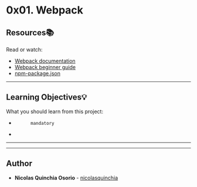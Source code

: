 # 0x01. Webpack

## Resources:books:
Read or watch:
* [Webpack documentation](https://intranet.hbtn.io/rltoken/TcImwGvLM_DqmNKM3t6Y8Q)
* [Webpack beginner guide](https://intranet.hbtn.io/rltoken/VYuJwdBTTT9-siIvHiI6oQ)
* [npm-package.json](https://intranet.hbtn.io/rltoken/S3Ty_wr6sOHF5x0-IB611g)

---
## Learning Objectives:bulb:
What you should learn from this project:


*           mandatory
*         

---
---

## Author
* **Nicolas Quinchia Osorio** - [nicolasquinchia](https://github.com/nicolasquinchia)